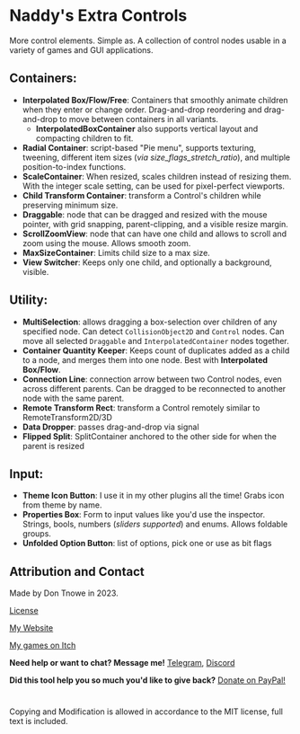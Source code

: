 # Naddy's Extra Controls

More control elements. Simple as.
A collection of control nodes usable in a variety of games and GUI applications.

## Containers:

- **Interpolated Box/Flow/Free**: Containers that smoothly animate children when they enter or change order. Drag-and-drop reordering and drag-and-drop to move between containers in all variants.
	- **InterpolatedBoxContainer** also supports vertical layout and compacting children to fit.
- **Radial Container**: script-based "Pie menu", supports texturing, tweening, different item sizes (*via size_flags_stretch_ratio*), and multiple position-to-index functions.
- **ScaleContainer**: When resized, scales children instead of resizing them. With the integer scale setting, can be used for pixel-perfect viewports.
- **Child Transform Container**: transform a Control's children while preserving minimum size.
- **Draggable**: node that can be dragged and resized with the mouse pointer, with grid snapping, parent-clipping, and a visible resize margin.
- **ScrollZoomView**: node that can have one child and allows to scroll and zoom using the mouse. Allows smooth zoom.
- **MaxSizeContainer**: Limits child size to a max size.
- **View Switcher**: Keeps only one child, and optionally a background, visible.

## Utility:

- **MultiSelection**: allows dragging a box-selection over children of any specified node. Can detect `CollisionObject2D` and `Control` nodes. Can move all selected `Draggable` and `InterpolatedContainer` nodes together.
- **Container Quantity Keeper**: Keeps count of duplicates added as a child to a node, and merges them into one node. Best with **Interpolated Box/Flow**.
- **Connection Line**: connection arrow between two Control nodes, even across different parents. Can be dragged to be reconnected to another node with the same parent.
- **Remote Transform Rect**: transform a Control remotely similar to RemoteTransform2D/3D
- **Data Dropper**: passes drag-and-drop via signal
- **Flipped Split**: SplitContainer anchored to the other side for when the parent is resized

## Input:

- **Theme Icon Button**: I use it in my other plugins all the time! Grabs icon from theme by name.
- **Properties Box**: Form to input values like you'd use the inspector. Strings, bools, numbers (*sliders supported*) and enums. Allows foldable groups.
- **Unfolded Option Button**: list of options, pick one or use as bit flags

## Attribution and Contact

Made by Don Tnowe in 2023.

[License](./LICENSE.md)

[My Website](https://redbladegames.netlify.app)

[My games on Itch](https://don-tnowe.itch.io)

**Need help or want to chat? Message me!** [Telegram](https://t.me/don_tnowe), [Discord](https://discord.com/channels/@me/726139164566880426)

**Did this tool help you so much you'd like to give back?** [Donate on PayPal!](https://www.paypal.com/donate?hosted_button_id=VURRD7VAZ8C9E)

#

Copying and Modification is allowed in accordance to the MIT license, full text is included.
